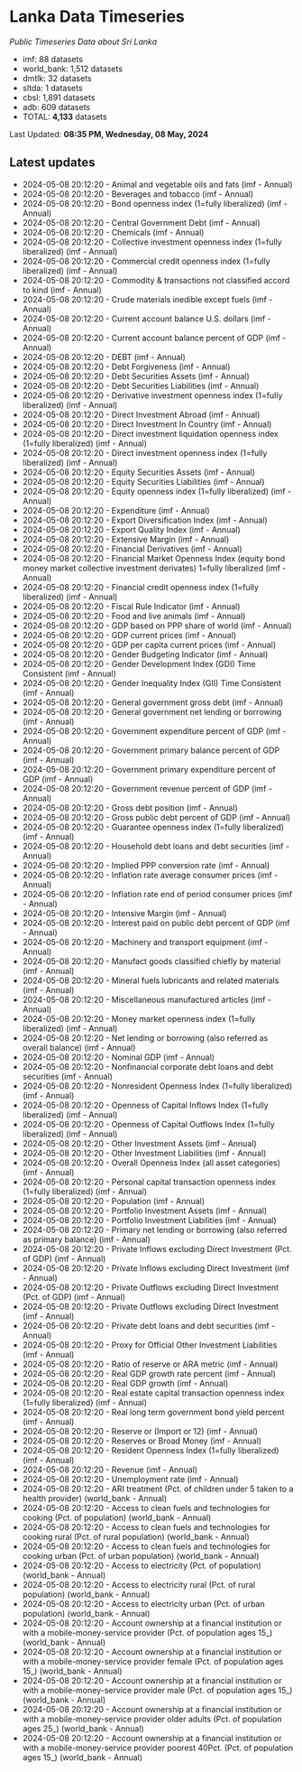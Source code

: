 # Lanka Data Timeseries
*Public Timeseries Data about Sri Lanka*

* imf: 88 datasets
* world_bank: 1,512 datasets
* dmtlk: 32 datasets
* sltda: 1 datasets
* cbsl: 1,891 datasets
* adb: 609 datasets
* TOTAL: **4,133** datasets

Last Updated: **08:35 PM, Wednesday, 08 May, 2024**

## Latest updates

* 2024-05-08 20:12:20 - Animal and vegetable oils and fats (imf - Annual)
* 2024-05-08 20:12:20 - Beverages and tobacco (imf - Annual)
* 2024-05-08 20:12:20 - Bond openness index (1=fully liberalized) (imf - Annual)
* 2024-05-08 20:12:20 - Central Government Debt (imf - Annual)
* 2024-05-08 20:12:20 - Chemicals (imf - Annual)
* 2024-05-08 20:12:20 - Collective investment openness index (1=fully liberalized) (imf - Annual)
* 2024-05-08 20:12:20 - Commercial credit openness index (1=fully liberalized) (imf - Annual)
* 2024-05-08 20:12:20 - Commodity & transactions not classified accord to kind (imf - Annual)
* 2024-05-08 20:12:20 - Crude materials inedible except fuels (imf - Annual)
* 2024-05-08 20:12:20 - Current account balance U.S. dollars (imf - Annual)
* 2024-05-08 20:12:20 - Current account balance percent of GDP (imf - Annual)
* 2024-05-08 20:12:20 - DEBT (imf - Annual)
* 2024-05-08 20:12:20 - Debt Forgiveness (imf - Annual)
* 2024-05-08 20:12:20 - Debt Securities Assets (imf - Annual)
* 2024-05-08 20:12:20 - Debt Securities Liabilities (imf - Annual)
* 2024-05-08 20:12:20 - Derivative investment openness index (1=fully liberalized) (imf - Annual)
* 2024-05-08 20:12:20 - Direct Investment Abroad (imf - Annual)
* 2024-05-08 20:12:20 - Direct Investment In Country (imf - Annual)
* 2024-05-08 20:12:20 - Direct investment liquidation openness index (1=fully liberalized) (imf - Annual)
* 2024-05-08 20:12:20 - Direct investment openness index (1=fully liberalized) (imf - Annual)
* 2024-05-08 20:12:20 - Equity Securities Assets (imf - Annual)
* 2024-05-08 20:12:20 - Equity Securities Liabilities (imf - Annual)
* 2024-05-08 20:12:20 - Equity openness index (1=fully liberalized) (imf - Annual)
* 2024-05-08 20:12:20 - Expenditure (imf - Annual)
* 2024-05-08 20:12:20 - Export Diversification Index (imf - Annual)
* 2024-05-08 20:12:20 - Export Quality Index (imf - Annual)
* 2024-05-08 20:12:20 - Extensive Margin (imf - Annual)
* 2024-05-08 20:12:20 - Financial Derivatives (imf - Annual)
* 2024-05-08 20:12:20 - Financial Market Openness Index (equity bond money market collective investment derivates) 1=fully liberalized (imf - Annual)
* 2024-05-08 20:12:20 - Financial credit openness index (1=fully liberalized) (imf - Annual)
* 2024-05-08 20:12:20 - Fiscal Rule Indicator (imf - Annual)
* 2024-05-08 20:12:20 - Food and live animals (imf - Annual)
* 2024-05-08 20:12:20 - GDP based on PPP share of world (imf - Annual)
* 2024-05-08 20:12:20 - GDP current prices (imf - Annual)
* 2024-05-08 20:12:20 - GDP per capita current prices (imf - Annual)
* 2024-05-08 20:12:20 - Gender Budgeting Indicator (imf - Annual)
* 2024-05-08 20:12:20 - Gender Development Index (GDI) Time Consistent (imf - Annual)
* 2024-05-08 20:12:20 - Gender Inequality Index (GII) Time Consistent (imf - Annual)
* 2024-05-08 20:12:20 - General government gross debt (imf - Annual)
* 2024-05-08 20:12:20 - General government net lending or borrowing (imf - Annual)
* 2024-05-08 20:12:20 - Government expenditure percent of GDP (imf - Annual)
* 2024-05-08 20:12:20 - Government primary balance percent of GDP (imf - Annual)
* 2024-05-08 20:12:20 - Government primary expenditure percent of GDP (imf - Annual)
* 2024-05-08 20:12:20 - Government revenue percent of GDP (imf - Annual)
* 2024-05-08 20:12:20 - Gross debt position (imf - Annual)
* 2024-05-08 20:12:20 - Gross public debt percent of GDP (imf - Annual)
* 2024-05-08 20:12:20 - Guarantee openness index (1=fully liberalized) (imf - Annual)
* 2024-05-08 20:12:20 - Household debt loans and debt securities (imf - Annual)
* 2024-05-08 20:12:20 - Implied PPP conversion rate (imf - Annual)
* 2024-05-08 20:12:20 - Inflation rate average consumer prices (imf - Annual)
* 2024-05-08 20:12:20 - Inflation rate end of period consumer prices (imf - Annual)
* 2024-05-08 20:12:20 - Intensive Margin (imf - Annual)
* 2024-05-08 20:12:20 - Interest paid on public debt percent of GDP (imf - Annual)
* 2024-05-08 20:12:20 - Machinery and transport equipment (imf - Annual)
* 2024-05-08 20:12:20 - Manufact goods classified chiefly by material (imf - Annual)
* 2024-05-08 20:12:20 - Mineral fuels lubricants and related materials (imf - Annual)
* 2024-05-08 20:12:20 - Miscellaneous manufactured articles (imf - Annual)
* 2024-05-08 20:12:20 - Money market openness index (1=fully liberalized) (imf - Annual)
* 2024-05-08 20:12:20 - Net lending or borrowing (also referred as overall balance) (imf - Annual)
* 2024-05-08 20:12:20 - Nominal GDP (imf - Annual)
* 2024-05-08 20:12:20 - Nonfinancial corporate debt loans and debt securities (imf - Annual)
* 2024-05-08 20:12:20 - Nonresident Openness Index (1=fully liberalized) (imf - Annual)
* 2024-05-08 20:12:20 - Openness of Capital Inflows Index (1=fully liberalized) (imf - Annual)
* 2024-05-08 20:12:20 - Openness of Capital Outflows Index (1=fully liberalized) (imf - Annual)
* 2024-05-08 20:12:20 - Other Investment Assets (imf - Annual)
* 2024-05-08 20:12:20 - Other Investment Liabilities (imf - Annual)
* 2024-05-08 20:12:20 - Overall Openness Index (all asset categories) (imf - Annual)
* 2024-05-08 20:12:20 - Personal capital transaction openness index (1=fully liberalized) (imf - Annual)
* 2024-05-08 20:12:20 - Population (imf - Annual)
* 2024-05-08 20:12:20 - Portfolio Investment Assets (imf - Annual)
* 2024-05-08 20:12:20 - Portfolio Investment Liabilities (imf - Annual)
* 2024-05-08 20:12:20 - Primary net lending or borrowing (also referred as primary balance) (imf - Annual)
* 2024-05-08 20:12:20 - Private Inflows excluding Direct Investment (Pct. of GDP) (imf - Annual)
* 2024-05-08 20:12:20 - Private Inflows excluding Direct Investment (imf - Annual)
* 2024-05-08 20:12:20 - Private Outflows excluding Direct Investment (Pct. of GDP) (imf - Annual)
* 2024-05-08 20:12:20 - Private Outflows excluding Direct Investment (imf - Annual)
* 2024-05-08 20:12:20 - Private debt loans and debt securities (imf - Annual)
* 2024-05-08 20:12:20 - Proxy for Official Other Investment Liabilities (imf - Annual)
* 2024-05-08 20:12:20 - Ratio of reserve or ARA metric (imf - Annual)
* 2024-05-08 20:12:20 - Real GDP growth rate percent (imf - Annual)
* 2024-05-08 20:12:20 - Real GDP growth (imf - Annual)
* 2024-05-08 20:12:20 - Real estate capital transaction openness index (1=fully liberalized) (imf - Annual)
* 2024-05-08 20:12:20 - Real long term government bond yield percent (imf - Annual)
* 2024-05-08 20:12:20 - Reserve or (Import or 12) (imf - Annual)
* 2024-05-08 20:12:20 - Reserves or Broad Money (imf - Annual)
* 2024-05-08 20:12:20 - Resident Openness Index (1=fully liberalized) (imf - Annual)
* 2024-05-08 20:12:20 - Revenue (imf - Annual)
* 2024-05-08 20:12:20 - Unemployment rate (imf - Annual)
* 2024-05-08 20:12:20 - ARI treatment (Pct. of children under 5 taken to a health provider) (world_bank - Annual)
* 2024-05-08 20:12:20 - Access to clean fuels and technologies for cooking (Pct. of population) (world_bank - Annual)
* 2024-05-08 20:12:20 - Access to clean fuels and technologies for cooking rural (Pct. of rural population) (world_bank - Annual)
* 2024-05-08 20:12:20 - Access to clean fuels and technologies for cooking urban (Pct. of urban population) (world_bank - Annual)
* 2024-05-08 20:12:20 - Access to electricity (Pct. of population) (world_bank - Annual)
* 2024-05-08 20:12:20 - Access to electricity rural (Pct. of rural population) (world_bank - Annual)
* 2024-05-08 20:12:20 - Access to electricity urban (Pct. of urban population) (world_bank - Annual)
* 2024-05-08 20:12:20 - Account ownership at a financial institution or with a mobile-money-service provider (Pct. of population ages 15_) (world_bank - Annual)
* 2024-05-08 20:12:20 - Account ownership at a financial institution or with a mobile-money-service provider female (Pct. of population ages 15_) (world_bank - Annual)
* 2024-05-08 20:12:20 - Account ownership at a financial institution or with a mobile-money-service provider male (Pct. of population ages 15_) (world_bank - Annual)
* 2024-05-08 20:12:20 - Account ownership at a financial institution or with a mobile-money-service provider older adults (Pct. of population ages 25_) (world_bank - Annual)
* 2024-05-08 20:12:20 - Account ownership at a financial institution or with a mobile-money-service provider poorest 40Pct. (Pct. of population ages 15_) (world_bank - Annual)